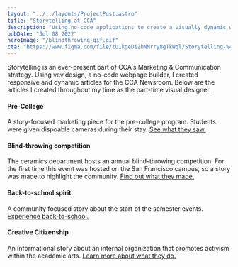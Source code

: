 ```yaml
---
layout: "../../layouts/ProjectPost.astro"
title: "Storytelling at CCA"
description: "Using no-code applications to create a visually dynamic web-based experience."
pubDate: "Jul 08 2022"
heroImage: "/blindthrowing-gif.gif"
cta: "https://www.figma.com/file/tU1kgeDiZhNMrry8gTkWql/Storytelling-%40-CCA?t=46r6uaaIh9of0dlk-1"
---
```


Storytelling is an ever-present part of CCA's Marketing & Communication strategy. Using vev.design, a no-code webpage builder, I created responsive and dynamic articles for the CCA Newsroom.
Below are the articles I created throughout my time as the part-time visual designer. 

#### Pre-College
A story-focused marketing piece for the pre-college program. Students were given dispoable cameras during their stay.
[See what they saw.](https://www.cca.edu/newsroom/pre-college-summer-2022/)

#### Blind-throwing competition
The ceramics department hosts an annual blind-throwing competition. For the first time this event was hosted on the San Francisco campus, so a story was made to highlight the community.
[Find out what they made.](https://www.cca.edu/newsroom/annual-cca-ceramics-contest/)

#### Back-to-school spirit
A community focused story about the start of the semester events.
[Experience back-to-school.](https://www.cca.edu/newsroom/back-to-school-spirit-on-a-unified-campus/)

#### Creative Citizenship
An informational story about an internal organization that promotes activism within the academic arts.
[Learn more about what they do.](https://www.cca.edu/newsroom/creative-citizenship-on-campus/)
